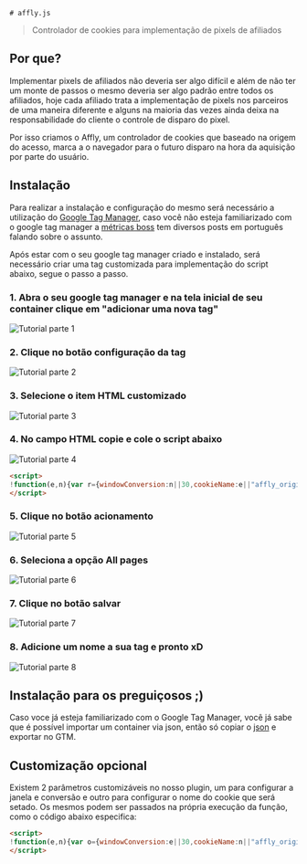 	# affly.js

> Controlador de cookies para implementação de pixels de afiliados

## Por que?
Implementar pixels de afiliados não deveria ser algo difícil e além de não ter um monte de passos o mesmo deveria ser algo padrão entre todos os afiliados, hoje cada afiliado trata a implementação de pixels nos parceiros de uma maneira diferente e alguns na maioria das vezes ainda deixa na responsabilidade do cliente o controle de disparo do pixel.

Por isso criamos o Affly, um controlador de cookies que baseado na origem do acesso, marca a o navegador para o futuro disparo na hora da aquisição por parte do usuário.

## Instalação

Para realizar a instalação e configuração do mesmo será necessário a utilização do [Google Tag Manager](googletagmanager.com), caso você não esteja familiarizado com o google tag manager a [métricas boss](http://metricasboss.com.br/google-tag-manager/?utm_source=github&utm_medium=documentacao) tem diversos posts em português falando sobre o assunto.

Após estar com o seu google tag manager criado e instalado, será necessário criar uma tag customizada para implementação do script abaixo, segue o passo a passo.


### 1.  Abra o seu google tag manager e na tela inicial de seu container clique em "adicionar uma nova tag"
![Tutorial parte 1](http://metricasboss.com.br/img/affly/affly-tutorial.png)

### 2.  Clique no botão configuração da tag
![Tutorial parte 2](http://metricasboss.com.br/img/affly/affly-tutorial-2.png)

### 3.  Selecione o item HTML customizado
![Tutorial parte 3](http://metricasboss.com.br/img/affly/affly-tutorial-3.png)

### 4.  No campo HTML copie e cole o script abaixo
![Tutorial parte 4](http://metricasboss.com.br/img/affly/affly-tutorial-4.png)

``` html
<script>
!function(e,n){var r={windowConversion:n||30,cookieName:e||"affly_origin"},o=function(){var e={};window.location.href.replace(/[?&]+([^=&]+)=([^&]*)/gi,function(n,r,o){e[r]=o});return e},t=o(),i=function(){if(t.utm_source){var e=new Date;e.setTime(e.getTime()+24*r.windowConversion*60*60*1e3);var n="expires="+e.toUTCString();return document.cookie="affly_origin="+t.utm_source+";"+n+";path=/"}return!1},u=function(){return document.cookie="affly_origin=;expires=Thu, 01 Jan 1970 00:00:01 GMT;"},c=function(){for(var e=document.cookie.split(";"),n=0;n<e.length;n++){for(var o=e[n];" "==o.charAt(0);)o=o.substring(1);if(0==o.indexOf(r.cookieName))return o.substring(name.length,o.length)}return!1},f=function(){var e=document.referrer,n=new RegExp("(https|http)://www.google.com.br");return!!n.test(e)&&!!("google"===t.utm_source&&"cpc"===t.utm_medium||t.gclid)},a=function(){c()?f()&&u():i()};return a()}();
</script>
```

### 5. Clique no botão acionamento
![Tutorial parte 5](http://metricasboss.com.br/img/affly/affly-tutorial-5.png)

### 6. Seleciona a opção All pages
![Tutorial parte 6](http://metricasboss.com.br/img/affly/affly-tutorial-6.png)

### 7. Clique no botão salvar
![Tutorial parte 7](http://metricasboss.com.br/img/affly/affly-tutorial-7.png)

### 8. Adicione um nome a sua tag e pronto xD
![Tutorial parte 8](http://metricasboss.com.br/img/affly/affly-tutorial-8.png)

## Instalação para os preguiçosos ;)
Caso voce já esteja familiarizado com o Google Tag Manager, você já sabe que é possível importar um container via json, então só copiar o [json](https://github.com/metricasboss/affly/blob/master/export/GTM-MC32K4F_v1.json) e exportar no GTM.

## Customização opcional

Existem 2 parâmetros customizáveis no nosso plugin, um para configurar a janela e conversão e outro para configurar o nome do cookie que será setado. Os mesmos podem ser passados na própria execução da função, como o código abaixo especifica:

``` html
<script>
!function(e,n){var o={windowConversion:e||30,cookieName:n||"affly_origin"},r=function(){var e={};window.location.href.replace(/[?&]+([^=&]+)=([^&]*)/gi,function(n,o,r){e[o]=r});return e},t=r(),i=function(){if(t.utm_source){var e=new Date;e.setTime(e.getTime()+24*o.windowConversion*60*60*1e3);var n="expires="+e.toUTCString();return document.cookie=o.cookieName+"="+t.utm_source+";"+n+";path=/"}return!1},u=function(){return document.cookie=o.cookieName+"=;expires=Thu, 01 Jan 1970 00:00:01 GMT;"},c=function(){for(var e=document.cookie.split(";"),n=0;n<e.length;n++){for(var r=e[n];" "==r.charAt(0);)r=r.substring(1);if(0==r.indexOf(o.cookieName))return r.substring(name.length,r.length)}return!1},a=function(){var e=document.referrer,n=new RegExp("(https|http)://www.google.com.br");return!!n.test(e)&&!!("google"===t.utm_source&&"cpc"===t.utm_medium||t.gclid)},m=function(){c()?a()&&u():i()};return m()}();
</script>
```

